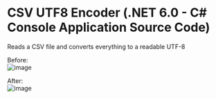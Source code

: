 # CSV UTF8 Encoder (.NET 6.0 - C# Console Application Source Code)
Reads a CSV file and converts everything to a readable UTF-8

Before:<br>
![image](https://user-images.githubusercontent.com/68964428/181741138-896bb002-1d2c-4f78-b0d0-d4145d64d06c.png)

After:<br>
![image](https://user-images.githubusercontent.com/68964428/181741008-ccd0f721-5f27-4756-8e27-a2038a20a263.png)
